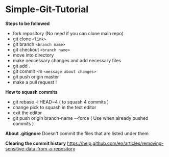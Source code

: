 # Simple-Git-Tutorial
**Steps to be followed**

* fork repository (No need if you can clone main repo)
* git clone `<link>`
* git branch `<branch name>`
* git checkout `<branch name>` 
* move into directory
* make neccessary changes and add necessary files
* git add .
* git commit -m `<message about changes>`
* git push origin master
* make a pull request !



**How to squash commits**
* git rebase -i HEAD~4 ( to squash 4 commits )
* change pick to squash in the text editor
* exit the editor
* git push origin branch-name --force ( Use when already pushed commits )


**About .gitignore**
Doesn't commit the files that are listed under them

**Clearing the commit history**
<a>https://help.github.com/en/articles/removing-sensitive-data-from-a-repository</a>

